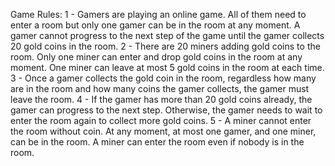 Game Rules:
1 - Gamers are playing an online game. All of them need to enter a room but only one gamer can be in the room at any moment. A gamer cannot progress to the next step of the game until the gamer collects 20 gold
coins in the room.
2 - There are 20 miners adding gold coins to the room. Only one miner can enter and drop gold coins in the room at any moment. One miner can leave at most 5 gold coins in the room at each time.
3 - Once a gamer collects the gold coin in the room, regardless how many are in the room and how many coins the gamer collects, the gamer must leave the room. 
4 - If the gamer has more than 20 gold coins already, the gamer can progress to the next step. Otherwise, the gamer needs to wait to enter the room again to collect more gold coins.
5 - A miner cannot enter the room without coin. At any moment, at most one gamer, and one miner, can be in the room. A miner can enter the room even if nobody is in the room.
